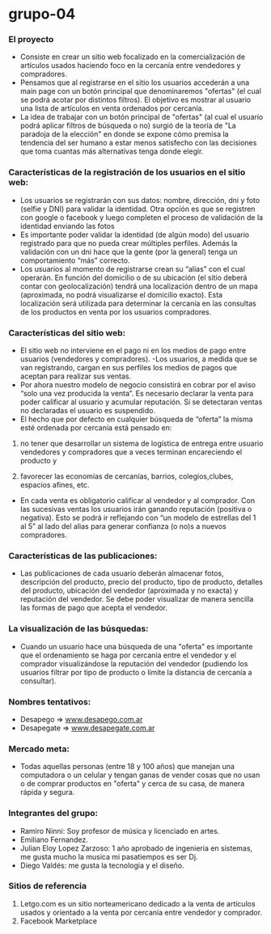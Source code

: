 # grupo-04

### El proyecto 

- Consiste en crear un sitio web focalizado en la comercialización de artículos usados haciendo foco en la cercanía entre vendedores y compradores.
- Pensamos que al registrarse en el sitio los usuarios accederán a una main page con un botón principal que denominaremos "ofertas" (el cual se podrá acotar por distintos filtros). El objetivo es mostrar al usuario una lista de artículos en venta ordenados por cercanía.
- La idea de trabajar con un botón principal de "ofertas" (al cual el usuario podrá aplicar filtros de búsqueda o no) surgió de la teoría de "La paradoja de la elección" en donde se expone cómo premisa la tendencia del ser humano a estar menos satisfecho con las decisiones que toma cuantas más alternativas tenga donde elegir.

### Características de la registración de los usuarios en el sitio web:

- Los usuarios se registrarán con sus datos: nombre, dirección, dni y foto (selfie y DNI) para validar la identidad. Otra opción es que se registren con google o facebook y luego completen el proceso de validación de la identidad enviando las fotos
- Es importante poder validar la identidad (de algún modo) del usuario registrado para que no pueda crear múltiples perfiles. Además la validación con un dni hace que la gente (por la general) tenga un comportamiento “más” correcto.
- Los usuarios al momento de registrarse crean su “alias” con el cual operarán. En función del domicilio o de su ubicación (el sitio deberá contar con geolocalización) tendrá una localización dentro de un mapa (aproximada, no podrá visualizarse el domicilio exacto). Esta localización será utilizada para determinar la cercanía en las consultas de los productos en venta por los usuarios compradores.

### Características del sitio web:

- El sitio web no interviene en el pago ni en los medios de pago entre usuarios (vendedores y compradores). -Los usuarios, a medida que se van registrando, cargan en sus perfiles los medios de pagos que aceptan para realizar sus ventas.
- Por ahora nuestro modelo de negocio consistirá en cobrar por el aviso “solo una vez producida la venta”. Es necesario declarar la venta para poder calificar al usuario y acumular reputación. Si se detectaran ventas no declaradas el usuario es suspendido.
- El hecho que por defecto en cualquier búsqueda de “oferta” la misma esté ordenada por cercanía está pensado en: 

1. no tener que desarrollar un sistema de logística de entrega entre usuario vendedores y compradores que a veces terminan encareciendo el producto y

2. favorecer las economías de cercanías, barrios, colegios,clubes, espacios afines, etc.

- En cada venta es obligatorio calificar al vendedor y al comprador. Con las sucesivas ventas los usuarios irán ganando reputación (positiva o negativa). Esto se podrá ir reflejando con “un modelo de estrellas del 1 al 5” al lado del alias para generar confianza (o no)s a nuevos compradores.

### Características de las publicaciones:

- Las publicaciones de cada usuario deberán almacenar fotos, descripción del producto, precio del producto, tipo de producto, detalles del producto, ubicación del vendedor (aproximada y no exacta) y reputación del vendedor. Se debe poder visualizar de manera sencilla las formas de pago que acepta el vendedor.

### La visualización de las búsquedas:

- Cuando un usuario hace una búsqueda de una "oferta" es importante que el ordenamiento se haga por cercanía entre el vendedor y el comprador visualizándose la reputación del vendedor (pudiendo los usuarios filtrar por tipo de producto o límite la distancia de cercanía a consultar).
 
### Nombres tentativos:
 
- Desapego  => www.desapego.com.ar
- Desapegate => www.desapegate.com.ar
 
### Mercado meta:
 
- Todas aquellas personas (entre 18 y 100 años) que manejan una computadora o un celular y tengan ganas de vender cosas que no usan o de comprar productos en "oferta" y cerca de su casa, de manera rápida y segura.

### Integrantes del grupo:

- Ramiro Ninni: Soy profesor de música y licenciado en artes.
- Emiliano Fernandez.
- Julian Eloy Lopez Zarzoso: 1 año aprobado de ingenieria en sistemas, me gusta mucho la musica mi pasatiempos es ser Dj.
- Diego Valdés: me gusta la tecnologia y el diseño.


### Sitios de referencia
 
1. Letgo.com es un sitio norteamericano dedicado a la venta de artículos usados y orientado a la venta por cercanía entre vendedor y comprador.
2. Facebook Marketplace
